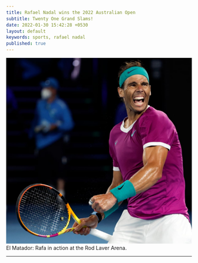 ```yaml
---
title: Rafael Nadal wins the 2022 Australian Open 
subtitle: Twenty One Grand Slams!
date: 2022-01-30 15:42:28 +0530
layout: default
keywords: sports, rafael nadal
published: true
---
```


<div class='figure'>
    <img src="/assets/images/220130.jpg"/>
    <div class='caption'>
        <span class='caption-label'>El Matador: </span> Rafa in action at the Rod Laver Arena.
    </div>
</div>

---
